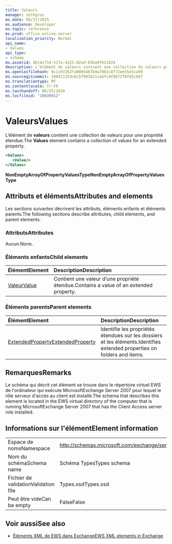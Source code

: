 ```yaml
---
title: Valeurs
manager: sethgros
ms.date: 09/17/2015
ms.audience: Developer
ms.topic: reference
ms.prod: office-online-server
localization_priority: Normal
api_name:
- Values
api_type:
- schema
ms.assetid: 4b14c714-51fa-4225-82ad-83ba9f611824
description: L’élément de valeurs contient une collection de valeurs pour une propriété étendue.
ms.openlocfilehash: 9c1c07262fa0085487b9a7081c8f72ee55e5ca99
ms.sourcegitcommit: 34041125dc8c5f993b21cebfc4f8b72f0fd2cb6f
ms.translationtype: MT
ms.contentlocale: fr-FR
ms.lasthandoff: 06/25/2018
ms.locfileid: "19839012"
---
```

# <a name="values"></a><span data-ttu-id="ea587-103">Valeurs</span><span class="sxs-lookup"><span data-stu-id="ea587-103">Values</span></span>

<span data-ttu-id="ea587-104">L’élément de **valeurs** contient une collection de valeurs pour une propriété étendue.</span><span class="sxs-lookup"><span data-stu-id="ea587-104">The **Values** element contains a collection of values for an extended property.</span></span> 
  
```xml
<Values>
   <Value/>
</Values>
```

<span data-ttu-id="ea587-105">**NonEmptyArrayOfPropertyValuesType**</span><span class="sxs-lookup"><span data-stu-id="ea587-105">**NonEmptyArrayOfPropertyValuesType**</span></span>

## <a name="attributes-and-elements"></a><span data-ttu-id="ea587-106">Attributs et éléments</span><span class="sxs-lookup"><span data-stu-id="ea587-106">Attributes and elements</span></span>

<span data-ttu-id="ea587-107">Les sections suivantes décrivent les attributs, éléments enfants et éléments parents.</span><span class="sxs-lookup"><span data-stu-id="ea587-107">The following sections describe attributes, child elements, and parent elements.</span></span>
  
### <a name="attributes"></a><span data-ttu-id="ea587-108">Attributs</span><span class="sxs-lookup"><span data-stu-id="ea587-108">Attributes</span></span>

<span data-ttu-id="ea587-109">Aucun.</span><span class="sxs-lookup"><span data-stu-id="ea587-109">None.</span></span>
  
### <a name="child-elements"></a><span data-ttu-id="ea587-110">Éléments enfants</span><span class="sxs-lookup"><span data-stu-id="ea587-110">Child elements</span></span>

|<span data-ttu-id="ea587-111">**Élément**</span><span class="sxs-lookup"><span data-stu-id="ea587-111">**Element**</span></span>|<span data-ttu-id="ea587-112">**Description**</span><span class="sxs-lookup"><span data-stu-id="ea587-112">**Description**</span></span>|
|:-----|:-----|
|[<span data-ttu-id="ea587-113">Valeur</span><span class="sxs-lookup"><span data-stu-id="ea587-113">Value</span></span>](value.md) <br/> |<span data-ttu-id="ea587-114">Contient une valeur d’une propriété étendue.</span><span class="sxs-lookup"><span data-stu-id="ea587-114">Contains a value of an extended property.</span></span>  <br/> |
   
### <a name="parent-elements"></a><span data-ttu-id="ea587-115">Éléments parents</span><span class="sxs-lookup"><span data-stu-id="ea587-115">Parent elements</span></span>

|<span data-ttu-id="ea587-116">**Élément**</span><span class="sxs-lookup"><span data-stu-id="ea587-116">**Element**</span></span>|<span data-ttu-id="ea587-117">**Description**</span><span class="sxs-lookup"><span data-stu-id="ea587-117">**Description**</span></span>|
|:-----|:-----|
|[<span data-ttu-id="ea587-118">ExtendedProperty</span><span class="sxs-lookup"><span data-stu-id="ea587-118">ExtendedProperty</span></span>](extendedproperty.md) <br/> |<span data-ttu-id="ea587-119">Identifie les propriétés étendues sur les dossiers et les éléments.</span><span class="sxs-lookup"><span data-stu-id="ea587-119">Identifies extended properties on folders and items.</span></span>  <br/> |
   
## <a name="remarks"></a><span data-ttu-id="ea587-120">Remarques</span><span class="sxs-lookup"><span data-stu-id="ea587-120">Remarks</span></span>

<span data-ttu-id="ea587-121">Le schéma qui décrit cet élément se trouve dans le répertoire virtuel EWS de l'ordinateur qui exécute MicrosoftExchange Server 2007 pour lequel le rôle serveur d'accès au client est installé.</span><span class="sxs-lookup"><span data-stu-id="ea587-121">The schema that describes this element is located in the EWS virtual directory of the computer that is running MicrosoftExchange Server 2007 that has the Client Access server role installed.</span></span>
  
## <a name="element-information"></a><span data-ttu-id="ea587-122">Informations sur l'élément</span><span class="sxs-lookup"><span data-stu-id="ea587-122">Element information</span></span>

|||
|:-----|:-----|
|<span data-ttu-id="ea587-123">Espace de noms</span><span class="sxs-lookup"><span data-stu-id="ea587-123">Namespace</span></span>  <br/> |http://schemas.microsoft.com/exchange/services/2006/types  <br/> |
|<span data-ttu-id="ea587-124">Nom du schéma</span><span class="sxs-lookup"><span data-stu-id="ea587-124">Schema name</span></span>  <br/> |<span data-ttu-id="ea587-125">Schéma Types</span><span class="sxs-lookup"><span data-stu-id="ea587-125">Types schema</span></span>  <br/> |
|<span data-ttu-id="ea587-126">Fichier de validation</span><span class="sxs-lookup"><span data-stu-id="ea587-126">Validation file</span></span>  <br/> |<span data-ttu-id="ea587-127">Types.xsd</span><span class="sxs-lookup"><span data-stu-id="ea587-127">Types.xsd</span></span>  <br/> |
|<span data-ttu-id="ea587-128">Peut être vide</span><span class="sxs-lookup"><span data-stu-id="ea587-128">Can be empty</span></span>  <br/> |<span data-ttu-id="ea587-129">False</span><span class="sxs-lookup"><span data-stu-id="ea587-129">False</span></span>  <br/> |
   
## <a name="see-also"></a><span data-ttu-id="ea587-130">Voir aussi</span><span class="sxs-lookup"><span data-stu-id="ea587-130">See also</span></span>

- [<span data-ttu-id="ea587-131">Éléments XML de EWS dans Exchange</span><span class="sxs-lookup"><span data-stu-id="ea587-131">EWS XML elements in Exchange</span></span>](ews-xml-elements-in-exchange.md)

